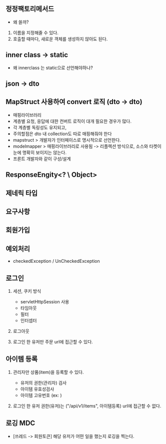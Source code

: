 

## 정정팩토리메서드

- 왜 쓸까?

1. 이름을 지정해줄 수 있다.
2. 호출할 때마다, 새로운 객체를 생성하지 않아도 된다.


## inner class -> static

- 왜 innerclass 는 static으로 선언해야하나?

## json -> dto

## MapStruct 사용하여 convert 로직 (dto -> dto)

- 매핑라이브러리
- 계층별 요청, 응답에 대한 컨버트 로직이 대개 필요한 경우가 많다.
- 각 계층별 독링성도 유지되고, 
- 주의할점은 dto 내 collection도 따로 매핑해줘야 한다
- mapstruct > 개발자가 인터페이스로 명시적으로 선언한다.
- modelmapper > 매핑라이브러리로 사용됨 -> 리플렉션 방식으로, 소스와 타켓이 눈에 명확히 보이지는 않는다.
- 프론트 개발자와 같이 구성/설계




## ResponseEngity<? \ Object>

## 제네릭 타입


## 요구사항

## 회원가입


## 예외처리

- checkedException / UnCheckedException




## 로그인

1. 세션, 쿠키 방식
   - servletHttpSession 사용
   - 타임아웃
   - 필터
   - 인터셉터
   
2. 로그아웃

3. 로그인 한 유저만 주문 url에 접근할 수 있다.

## 아이템 등록

1. 관리자만 상품(item)을 등록할 수 있다.
    
    - 유저의 권한(관리자) 검사
    - 아이템 유효성검사
    - 아이템 고유번호 (ex: )

2. 로그인 한 유저 권한(유저)는 ("/api/v1/items", 아이템등록) url에 접근할 수 없다.



## 로깅 MDC

- [쓰레드 -> 회원토큰] 해당 유저가 어떤 일을 했는지 로깅을 찍는다.


